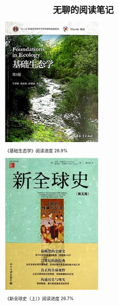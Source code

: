 <h1 align = "center">无聊的阅读笔记</h1>

[![基础生态学](./基础生态学/img/cover.jpg)](./基础生态学)

《基础生态学》阅读进度 28.9%

[![新全球史](./新全球史/img/cover.jpg)](./新全球史)

《新全球史（上）》阅读进度 26.7%